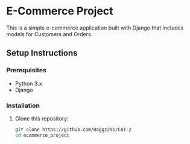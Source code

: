 # E-Commerce Project

This is a simple e-commerce application built with Django that includes models for Customers and Orders.

## Setup Instructions

### Prerequisites

- Python 3.x
- Django

### Installation

1. Clone this repository:
   ```bash
   git clone https://github.com/Raggz291/CAT-2
   cd ecommerce_project
